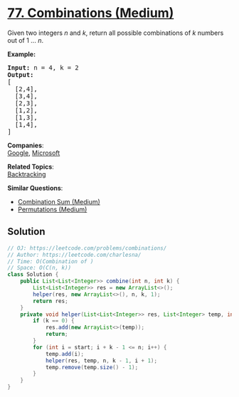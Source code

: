 # [77. Combinations (Medium)](https://leetcode.com/problems/combinations/)

<p>Given two integers <em>n</em> and <em>k</em>, return all possible combinations of <em>k</em> numbers out of 1 ... <em>n</em>.</p>

<p><strong>Example:</strong></p>

<pre><strong>Input:</strong>&nbsp;n = 4, k = 2
<strong>Output:</strong>
[
  [2,4],
  [3,4],
  [2,3],
  [1,2],
  [1,3],
  [1,4],
]
</pre>


**Companies**:  
[Google](https://leetcode.com/company/google), [Microsoft](https://leetcode.com/company/microsoft)

**Related Topics**:  
[Backtracking](https://leetcode.com/tag/backtracking/)

**Similar Questions**:
* [Combination Sum (Medium)](https://leetcode.com/problems/combination-sum/)
* [Permutations (Medium)](https://leetcode.com/problems/permutations/)

## Solution 

```java
// OJ: https://leetcode.com/problems/combinations/
// Author: https://leetcode.com/charlesna/
// Time: O(Combination of )
// Space: O(C(n, k))
class Solution {
    public List<List<Integer>> combine(int n, int k) {
        List<List<Integer>> res = new ArrayList<>();
        helper(res, new ArrayList<>(), n, k, 1);
        return res;
    }
    private void helper(List<List<Integer>> res, List<Integer> temp, int n, int k, int start) {
        if (k == 0) {
            res.add(new ArrayList<>(temp));
            return;
        }
        for (int i = start; i + k - 1 <= n; i++) {
            temp.add(i);
            helper(res, temp, n, k - 1, i + 1);
            temp.remove(temp.size() - 1);
        }
    }
}
```